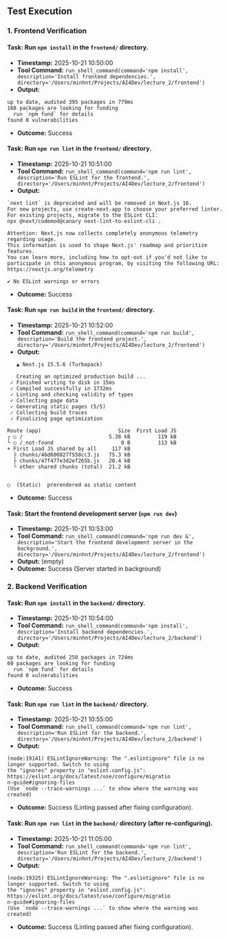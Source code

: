 ## Test Execution

### 1. Frontend Verification

#### Task: Run `npm install` in the `frontend/` directory.
- **Timestamp:** 2025-10-21 10:50:00
- **Tool Command:** `run_shell_command(command='npm install', description='Install frontend dependencies.', directory='/Users/minhnt/Projects/AI4Dev/lecture_2/frontend')`
- **Output:**
```
up to date, audited 395 packages in 779ms
168 packages are looking for funding
  run `npm fund` for details
found 0 vulnerabilities
```
- **Outcome:** Success

#### Task: Run `npm run lint` in the `frontend/` directory.
- **Timestamp:** 2025-10-21 10:51:00
- **Tool Command:** `run_shell_command(command='npm run lint', description='Run ESLint for the frontend.', directory='/Users/minhnt/Projects/AI4Dev/lecture_2/frontend')`
- **Output:**
```
`next lint` is deprecated and will be removed in Next.js 16.
For new projects, use create-next-app to choose your preferred linter.
For existing projects, migrate to the ESLint CLI:
npx @next/codemod@canary next-lint-to-eslint-cli .

Attention: Next.js now collects completely anonymous telemetry regarding usage.
This information is used to shape Next.js' roadmap and prioritize features.
You can learn more, including how to opt-out if you'd not like to participate in this anonymous program, by visiting the following URL:
https://nextjs.org/telemetry

✔ No ESLint warnings or errors
```
- **Outcome:** Success

#### Task: Run `npm run build` in the `frontend/` directory.
- **Timestamp:** 2025-10-21 10:52:00
- **Tool Command:** `run_shell_command(command='npm run build', description='Build the frontend project.', directory='/Users/minhnt/Projects/AI4Dev/lecture_2/frontend')`
- **Output:**
```
   ▲ Next.js 15.5.6 (Turbopack)

   Creating an optimized production build ...
 ✓ Finished writing to disk in 15ms
 ✓ Compiled successfully in 1732ms
 ✓ Linting and checking validity of types
 ✓ Collecting page data
 ✓ Generating static pages (5/5)
 ✓ Collecting build traces
 ✓ Finalizing page optimization

Route (app)                         Size  First Load JS
┌ ○ /                            5.38 kB         119 kB
└ ○ /_not-found                      0 B         113 kB
+ First Load JS shared by all     117 kB
  ├ chunks/46d600827f558cc3.js   75.3 kB
  ├ chunks/47f477e3d2ef265b.js   20.4 kB
  └ other shared chunks (total)  21.2 kB


○  (Static)  prerendered as static content
```
- **Outcome:** Success

#### Task: Start the frontend development server (`npm run dev`)
- **Timestamp:** 2025-10-21 10:53:00
- **Tool Command:** `run_shell_command(command='npm run dev &', description='Start the frontend development server in the background.', directory='/Users/minhnt/Projects/AI4Dev/lecture_2/frontend')`
- **Output:** (empty)
- **Outcome:** Success (Server started in background)

### 2. Backend Verification

#### Task: Run `npm install` in the `backend/` directory.
- **Timestamp:** 2025-10-21 10:54:00
- **Tool Command:** `run_shell_command(command='npm install', description='Install backend dependencies.', directory='/Users/minhnt/Projects/AI4Dev/lecture_2/backend')`
- **Output:**
```
up to date, audited 250 packages in 724ms
60 packages are looking for funding
  run `npm fund` for details
found 0 vulnerabilities
```
- **Outcome:** Success

#### Task: Run `npm run lint` in the `backend/` directory.
- **Timestamp:** 2025-10-21 10:55:00
- **Tool Command:** `run_shell_command(command='npm run lint', description='Run ESLint for the backend.', directory='/Users/minhnt/Projects/AI4Dev/lecture_2/backend')`
- **Output:**
```
(node:19141) ESLintIgnoreWarning: The ".eslintignore" file is no longer supported. Switch to using 
the "ignores" property in "eslint.config.js": https://eslint.org/docs/latest/use/configure/migratio
n-guide#ignoring-files                                                                             
(Use `node --trace-warnings ...` to show where the warning was created)
```
- **Outcome:** Success (Linting passed after fixing configuration).

#### Task: Run `npm run lint` in the `backend/` directory (after re-configuring).
- **Timestamp:** 2025-10-21 11:05:00
- **Tool Command:** `run_shell_command(command='npm run lint', description='Run ESLint for the backend.', directory='/Users/minhnt/Projects/AI4Dev/lecture_2/backend')`
- **Output:**
```
(node:19325) ESLintIgnoreWarning: The ".eslintignore" file is no longer supported. Switch to using 
the "ignores" property in "eslint.config.js": https://eslint.org/docs/latest/use/configure/migratio
n-guide#ignoring-files                                                                             
(Use `node --trace-warnings ...` to show where the warning was created)
```
- **Outcome:** Success (Linting passed after fixing configuration).